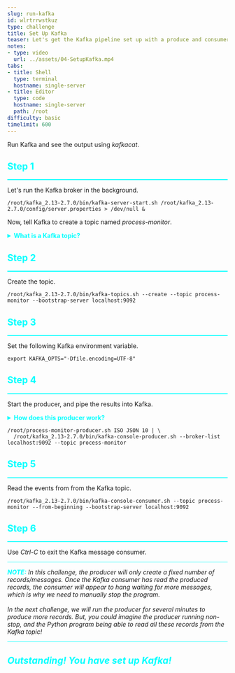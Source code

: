 ```yaml
---
slug: run-kafka
id: wlrtrrwstkuz
type: challenge
title: Set Up Kafka
teaser: Let's get the Kafka pipeline set up with a produce and consumer.
notes:
- type: video
  url: ../assets/04-SetupKafka.mp4
tabs:
- title: Shell
  type: terminal
  hostname: single-server
- title: Editor
  type: code
  hostname: single-server
  path: /root
difficulty: basic
timelimit: 600
---
```


Run Kafka and see the output using _kafkacat_.

<h2 style="color:cyan">Step 1</h2><hr style="color:cyan;background-color:cyan;height:2px">

Let's run the Kafka broker in the background.

```
/root/kafka_2.13-2.7.0/bin/kafka-server-start.sh /root/kafka_2.13-2.7.0/config/server.properties > /dev/null &
```

Now, tell Kafka to create a topic named _process-monitor_.

<details>
  <summary style="color:cyan"><b>What is a Kafka topic?</b></summary>
<hr style="background-color:cyan">
Kafka is a stream processing system that allows data providers to stream data to consumer processes.
Providers stream data to topics, and consumers subscribe to topics to receive data.
Think of a topic as a stream-like version of a database table.
<hr style="background-color:cyan">
</details>

<h2 style="color:cyan">Step 2</h2><hr style="color:cyan;background-color:cyan;height:2px">

Create the topic.

```
/root/kafka_2.13-2.7.0/bin/kafka-topics.sh --create --topic process-monitor --bootstrap-server localhost:9092
```

<h2 style="color:cyan">Step 3</h2><hr style="color:cyan;background-color:cyan;height:2px">

Set the following Kafka environment variable.

```
export KAFKA_OPTS="-Dfile.encoding=UTF-8"
```

<h2 style="color:cyan">Step 4</h2><hr style="color:cyan;background-color:cyan;height:2px">

Start the producer, and pipe the results into Kafka.

<details>
  <summary style="color:cyan"><b>How does this producer work?</b></summary>
<hr style="background-color:cyan">
This producer is a Bash shell script named <i>process-monitor-producer.sh</i> (feel free to open it in the editor and take a look).
This script uses the Linux <i>top</i> command in batch mode with an interval of a half-second.
Then, the script pulls out the processes and joins these, based on process ID, with the results of the <i>ps</i> command (to get the process names).
Finally, the script formats and outputs the results as JSON.
<br>
<br>
The command below takes the output from the shell script and pipes it into a Kafka script that publishes the events to a Kafka topic named <i>process-monitor</i>.
This command will sample the processes 10 times and create events for each process in the Kafka topic.
<hr style="background-color:cyan">
</details>


```
/root/process-monitor-producer.sh ISO JSON 10 | \
  /root/kafka_2.13-2.7.0/bin/kafka-console-producer.sh --broker-list localhost:9092 --topic process-monitor
```

<h2 style="color:cyan">Step 5</h2><hr style="color:cyan;background-color:cyan;height:2px">

Read the events from from the Kafka topic.

```
/root/kafka_2.13-2.7.0/bin/kafka-console-consumer.sh --topic process-monitor --from-beginning --bootstrap-server localhost:9092
```

<h2 style="color:cyan">Step 6</h2><hr style="color:cyan;background-color:cyan;height:2px">

Use _Ctrl-C_ to exit the Kafka message consumer.

<hr style="background-color:cyan">
<p><span style="color:cyan"><strong><em>NOTE:</em></strong></span>
<i>In this challenge, the producer will only create a fixed number of records/messages.
Once the Kafka consumer has read the produced records, the consumer will appear to hang waiting for more messages, which is why we need to manually stop the program.
<br><br>
In the next challenge, we will run the producer for several minutes to produce more records.
But, you could imagine the producer running non-stop, and the Python program being able to read all these records from the Kafka topic!
<hr style="background-color:cyan">


<h2 style="color:cyan">Outstanding! You have set up Kafka!</h2>


<style type="text/css" rel="stylesheet">
.lightbox { display: none; position: fixed; justify-content: center; align-items: center; z-index: 999; top: 0; left: 0; right: 0; bottom: 0; padding: 1rem; background: rgba(0, 0, 0, 0.8); }
.lightbox:target { display: flex; }
.lightbox img { max-height: 100% }
.thumbnail:hover {
    position:fixed;
    top:-25px;
    left:-35px;
    width:500px;
    height:auto;
    display:block;
    z-index:999;
}
</style>
